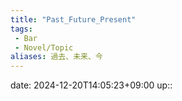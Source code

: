 ```yaml
---
title: "Past_Future_Present"
tags:
 - Bar
 - Novel/Topic
aliases: 過去、未来、今
---
```


date: 2024-12-20T14:05:23+09:00
up::


